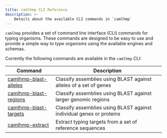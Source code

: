 ```yaml
---
title: camlhmp CLI Reference
description: >-
    Details about the available CLI commands in `camlhmp`
---
```


`camlhmp` provides a set of command line interface (CLI) commands for typing organisms. These
commands are designed to be easy to use and provide a simple way to type organisms using the
available engines and schemas.

Currently the following commands are available in the `camlhmp` CLI:

| Command                                               | Description                                                          |
|-------------------------------------------------------|----------------------------------------------------------------------|
| [camlhmp-blast-alleles](cli/camlhmp-blast-alleles.md) | Classify assemblies using BLAST against alleles of a set of genes    |
| [camlhmp-blast-regions](cli/camlhmp-blast-regions.md) | Classify assemblies using BLAST against larger genomic regions       |
| [camlhmp-blast-targets](cli/camlhmp-blast-targets.md) | Classify assemblies using BLAST against individual genes or proteins |
| [camlhmp-extract](cli/camlhmp-extract.md)             | Extract typing targets from a set of reference sequences             |
